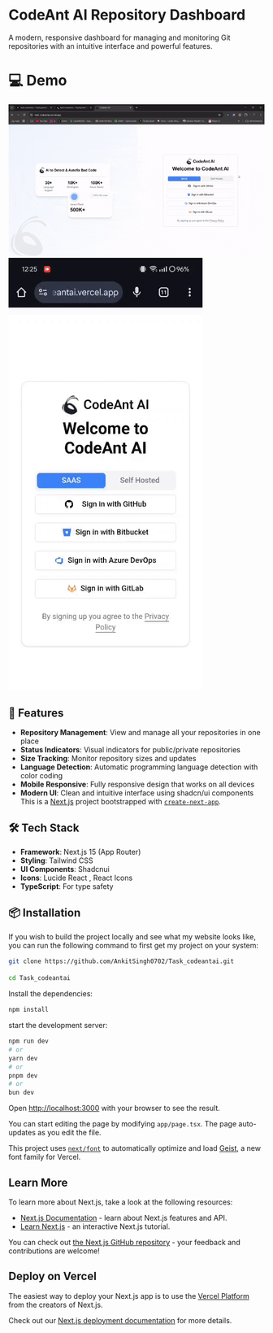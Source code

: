 # CodeAnt AI Repository Dashboard

A modern, responsive dashboard for managing and monitoring Git repositories with an intuitive interface and powerful features.

# 💻 Demo
<img src="gif/gif1.gif" />
<img src="gif/gif2.gif" />

## 🚀 Features

- **Repository Management**: View and manage all your repositories in one place
- **Status Indicators**: Visual indicators for public/private repositories
- **Size Tracking**: Monitor repository sizes and updates
- **Language Detection**: Automatic programming language detection with color coding
- **Mobile Responsive**: Fully responsive design that works on all devices
- **Modern UI**: Clean and intuitive interface using shadcn/ui components
This is a [Next.js](https://nextjs.org) project bootstrapped with [`create-next-app`](https://nextjs.org/docs/app/api-reference/cli/create-next-app).

## 🛠️ Tech Stack

- **Framework**: Next.js 15 (App Router)
- **Styling**: Tailwind CSS
- **UI Components**: Shadcnui
- **Icons**: Lucide React , React Icons
- **TypeScript**: For type safety

## 📦 Installation

If you wish to build the project locally and see what my website looks like, you can run the following command to first get my project on your system:

```bash
git clone https://github.com/AnkitSingh0702/Task_codeantai.git

cd Task_codeantai
```
Install the dependencies:

```bash
npm install
```

start the development server:

```bash
npm run dev
# or
yarn dev
# or
pnpm dev
# or
bun dev
```

Open [http://localhost:3000](http://localhost:3000) with your browser to see the result.

You can start editing the page by modifying `app/page.tsx`. The page auto-updates as you edit the file.

This project uses [`next/font`](https://nextjs.org/docs/app/building-your-application/optimizing/fonts) to automatically optimize and load [Geist](https://vercel.com/font), a new font family for Vercel.

## Learn More

To learn more about Next.js, take a look at the following resources:

- [Next.js Documentation](https://nextjs.org/docs) - learn about Next.js features and API.
- [Learn Next.js](https://nextjs.org/learn) - an interactive Next.js tutorial.

You can check out [the Next.js GitHub repository](https://github.com/vercel/next.js) - your feedback and contributions are welcome!

## Deploy on Vercel

The easiest way to deploy your Next.js app is to use the [Vercel Platform](https://vercel.com/new?utm_medium=default-template&filter=next.js&utm_source=create-next-app&utm_campaign=create-next-app-readme) from the creators of Next.js.

Check out our [Next.js deployment documentation](https://nextjs.org/docs/app/building-your-application/deploying) for more details.
